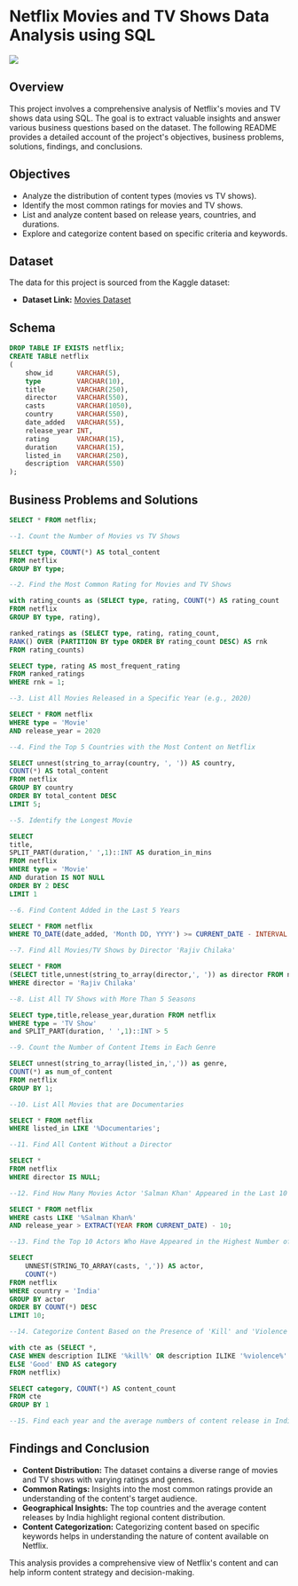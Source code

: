 # Netflix Movies and TV Shows Data Analysis using SQL

![](https://github.com/najirh/netflix_sql_project/blob/main/logo.png)

## Overview
This project involves a comprehensive analysis of Netflix's movies and TV shows data using SQL. The goal is to extract valuable insights and answer various business questions based on the dataset. The following README provides a detailed account of the project's objectives, business problems, solutions, findings, and conclusions.

## Objectives

- Analyze the distribution of content types (movies vs TV shows).
- Identify the most common ratings for movies and TV shows.
- List and analyze content based on release years, countries, and durations.
- Explore and categorize content based on specific criteria and keywords.

## Dataset

The data for this project is sourced from the Kaggle dataset:

- **Dataset Link:** [Movies Dataset](https://www.kaggle.com/datasets/shivamb/netflix-shows?resource=download)

## Schema

```sql
DROP TABLE IF EXISTS netflix;
CREATE TABLE netflix
(
    show_id      VARCHAR(5),
    type         VARCHAR(10),
    title        VARCHAR(250),
    director     VARCHAR(550),
    casts        VARCHAR(1050),
    country      VARCHAR(550),
    date_added   VARCHAR(55),
    release_year INT,
    rating       VARCHAR(15),
    duration     VARCHAR(15),
    listed_in    VARCHAR(250),
    description  VARCHAR(550)
);
```

## Business Problems and Solutions

```sql
SELECT * FROM netflix;

--1. Count the Number of Movies vs TV Shows

SELECT type, COUNT(*) AS total_content
FROM netflix
GROUP BY type;

--2. Find the Most Common Rating for Movies and TV Shows

with rating_counts as (SELECT type, rating, COUNT(*) AS rating_count
FROM netflix
GROUP BY type, rating),

ranked_ratings as (SELECT type, rating, rating_count,
RANK() OVER (PARTITION BY type ORDER BY rating_count DESC) AS rnk
FROM rating_counts)

SELECT type, rating AS most_frequent_rating
FROM ranked_ratings
WHERE rnk = 1;

--3. List All Movies Released in a Specific Year (e.g., 2020)

SELECT * FROM netflix
WHERE type = 'Movie'
AND release_year = 2020

--4. Find the Top 5 Countries with the Most Content on Netflix

SELECT unnest(string_to_array(country, ', ')) AS country,
COUNT(*) AS total_content
FROM netflix
GROUP BY country
ORDER BY total_content DESC
LIMIT 5;

--5. Identify the Longest Movie

SELECT 
title,
SPLIT_PART(duration,' ',1)::INT AS duration_in_mins
FROM netflix
WHERE type = 'Movie'
AND duration IS NOT NULL
ORDER BY 2 DESC
LIMIT 1

--6. Find Content Added in the Last 5 Years

SELECT * FROM netflix
WHERE TO_DATE(date_added, 'Month DD, YYYY') >= CURRENT_DATE - INTERVAL '5 years'

--7. Find All Movies/TV Shows by Director 'Rajiv Chilaka'

SELECT * FROM 
(SELECT title,unnest(string_to_array(director,', ')) as director FROM netflix) temp
WHERE director = 'Rajiv Chilaka'

--8. List All TV Shows with More Than 5 Seasons

SELECT type,title,release_year,duration FROM netflix
WHERE type = 'TV Show'
and SPLIT_PART(duration, ' ',1)::INT > 5

--9. Count the Number of Content Items in Each Genre

SELECT unnest(string_to_array(listed_in,',')) as genre,
COUNT(*) as num_of_content 
FROM netflix
GROUP BY 1;

--10. List All Movies that are Documentaries

SELECT * FROM netflix
WHERE listed_in LIKE '%Documentaries';

--11. Find All Content Without a Director

SELECT * 
FROM netflix
WHERE director IS NULL;

--12. Find How Many Movies Actor 'Salman Khan' Appeared in the Last 10 Years

SELECT * FROM netflix
WHERE casts LIKE '%Salman Khan%'
AND release_year > EXTRACT(YEAR FROM CURRENT_DATE) - 10;

--13. Find the Top 10 Actors Who Have Appeared in the Highest Number of Movies Produced in India

SELECT 
    UNNEST(STRING_TO_ARRAY(casts, ',')) AS actor,
    COUNT(*)
FROM netflix
WHERE country = 'India'
GROUP BY actor
ORDER BY COUNT(*) DESC
LIMIT 10;

--14. Categorize Content Based on the Presence of 'Kill' and 'Violence' Keywords

with cte as (SELECT *,
CASE WHEN description ILIKE '%kill%' OR description ILIKE '%violence%' THEN 'Bad'
ELSE 'Good' END AS category
FROM netflix)

SELECT category, COUNT(*) AS content_count
FROM cte
GROUP BY 1

--15. Find each year and the average numbers of content release in India on netflix.
```

## Findings and Conclusion

- **Content Distribution:** The dataset contains a diverse range of movies and TV shows with varying ratings and genres.
- **Common Ratings:** Insights into the most common ratings provide an understanding of the content's target audience.
- **Geographical Insights:** The top countries and the average content releases by India highlight regional content distribution.
- **Content Categorization:** Categorizing content based on specific keywords helps in understanding the nature of content available on Netflix.

This analysis provides a comprehensive view of Netflix's content and can help inform content strategy and decision-making.
